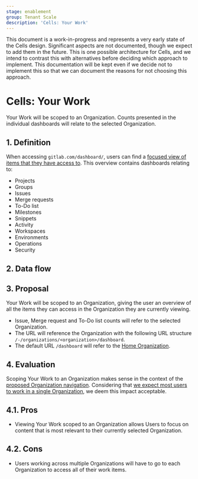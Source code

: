 ```yaml
---
stage: enablement
group: Tenant Scale
description: 'Cells: Your Work'
---
```


<!-- vale gitlab.FutureTense = NO -->

This document is a work-in-progress and represents a very early state of the
Cells design. Significant aspects are not documented, though we expect to add
them in the future. This is one possible architecture for Cells, and we intend to
contrast this with alternatives before deciding which approach to implement.
This documentation will be kept even if we decide not to implement this so that
we can document the reasons for not choosing this approach.

# Cells: Your Work

Your Work will be scoped to an Organization.
Counts presented in the individual dashboards will relate to the selected Organization.

## 1. Definition

When accessing `gitlab.com/dashboard/`, users can find a [focused view of items that they have access to](../../../../tutorials/left_sidebar/index.md#use-a-more-focused-view).
This overview contains dashboards relating to:

- Projects
- Groups
- Issues
- Merge requests
- To-Do list
- Milestones
- Snippets
- Activity
- Workspaces
- Environments
- Operations
- Security

## 2. Data flow

## 3. Proposal

Your Work will be scoped to an Organization, giving the user an overview of all the items they can access in the Organization they are currently viewing.

- Issue, Merge request and To-Do list counts will refer to the selected Organization.
- The URL will reference the Organization with the following URL structure `/-/organizations/<organization>/dashboard`.
- The default URL `/dashboard` will refer to the [Home Organization](../impacted_features/user-profile.md#3-proposal).

## 4. Evaluation

Scoping Your Work to an Organization makes sense in the context of the [proposed Organization navigation](https://gitlab.com/gitlab-org/gitlab/-/issues/417778).
Considering that [we expect most users to work in a single Organization](https://handbook.gitlab.com/handbook/engineering/architecture/design-documents/organization/#data-exploration), we deem this impact acceptable.

## 4.1. Pros

- Viewing Your Work scoped to an Organization allows Users to focus on content that is most relevant to their currently selected Organization.

## 4.2. Cons

- Users working across multiple Organizations will have to go to each Organization to access all of their work items.
